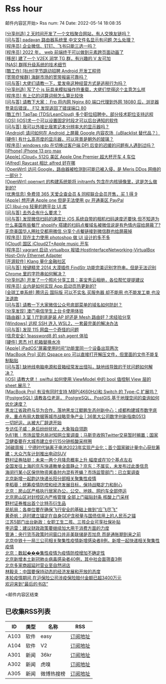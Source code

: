 # Rss hour

邮件内容区开始>
Rss num: 74  Date: 2022-05-14 18:08:35 <br/>

<a href='https://www.v2ex.com/t/852833#reply0'>[分享创造] 2 天时间开发了一个文档聚合网站，有人交换友链吗？</a><br/>
<a href='https://www.v2ex.com/t/852832#reply0'>[问与答] padavan 路由器系统里 中文文件名显示有问题 怎么处理？</a><br/>
<a href='https://www.v2ex.com/t/852831#reply3'>[程序员] 企业微信、钉钉、飞书只能三选一吗？</a><br/>
<a href='https://www.v2ex.com/t/852829#reply1'>[程序员] 2022 年， web 前端终于可以做到元素跨页面动画了</a><br/>
<a href='https://www.v2ex.com/t/852827#reply3'>[移民] 建了一个 V2EX 润学 TG 群，有兴趣的 V 友可加</a><br/>
<a href='https://www.v2ex.com/t/852825#reply1'>[NAS] 群晖升级系统的技术细节</a><br/>
<a href='https://www.v2ex.com/t/852824#reply0'>[酷工作] [杭州]字节跳动招聘 Android 开发工程师</a><br/>
<a href='https://www.v2ex.com/t/852823#reply3'>[宽带症候群] 海鲜市场的宽带报装可靠吗？</a><br/>
<a href='https://www.v2ex.com/t/852822#reply15'>[问与答] 大佬们请教一下，爱发电这种经营方式是逃税行为吗？</a><br/>
<a href='https://www.v2ex.com/t/852821#reply5'>[分享创造] 写了个 js 玩具来模拟操作符重载，大佬们觉得这个主意怎么样</a><br/>
<a href='https://www.v2ex.com/t/852820#reply11'>[程序员] 有上亿的词算词频怎么算比较快</a><br/>
<a href='https://www.v2ex.com/t/852818#reply1'>[问与答] 请教下大家： Frp 将内网 Nginx 80 端口代理到外网 18080 后，浏览器登录后错误， F12 发现返回了错误端口 80</a><br/>
<a href='https://www.v2ex.com/t/852817#reply0'>[酷工作] TapTap (TDS/LeanCloud) 多个职位招聘中，部分技术职位支持远程</a><br/>
<a href='https://www.v2ex.com/t/852816#reply3'>[iOS] [iOS]求一个可以设置固定时段才可以后台通知的软件</a><br/>
<a href='https://www.v2ex.com/t/852815#reply8'>[问与答] 我可以外接比我笔记本分辨率大的显示器吗？</a><br/>
<a href='https://www.v2ex.com/t/852814#reply2'>[Android] 请问如何在 Android 上屏蔽 Google 内容农场（uBlacklist 替代品？）</a><br/>
<a href='https://www.v2ex.com/t/852813#reply7'>[硬件] 有什么高亮度的显示器，可以背景是朝外的玻璃？</a><br/>
<a href='https://www.v2ex.com/t/852811#reply2'>[程序员] windows rdp 在切换过客户端 DPI 后变的迟缓的问题有人遇到过吗？</a><br/>
<a href='https://www.v2ex.com/t/852810#reply0'>[iPhone] iPhone 13 pro max</a><br/>
<a href='https://www.v2ex.com/t/852809#reply1'>[Apple] iCloud+ 512G 美区 Apple One Premier 超大杯开车 4 车位</a><br/>
<a href='https://www.v2ex.com/t/852808#reply3'>[Alfred] Raycast 相比 alfred 好在哪</a><br/>
<a href='https://www.v2ex.com/t/852806#reply4'>[OpenWrt] 访问 Google，路由器被检测到可能已被入侵，是 Meris DDos 网络的一部分？</a><br/>
<a href='https://www.v2ex.com/t/852805#reply2'>[OpenWrt] openwrt 的构建系统能将 initramfs 包含在内核镜像里，这是怎么做到的?</a><br/>
<a href='https://www.v2ex.com/t/852804#reply0'>[优惠信息] 免费领 365 天爱企查会员 & 同程联合会员开售，买 1 得 9</a><br/>
<a href='https://www.v2ex.com/t/852803#reply9'>[Apple] 想开通 Apple one 但是无法使用 gv 开通美区 PayPal</a><br/>
<a href='https://www.v2ex.com/t/852802#reply1'>[C] libui-ng 轻量的跨平台 UI 库</a><br/>
<a href='https://www.v2ex.com/t/852801#reply0'>[问与答] 去外企有什么要求？</a><br/>
<a href='https://www.v2ex.com/t/852800#reply0'>[问与答] 发现微信扫码的速度比 iOS 系统自带的相机扫码速度还要快,但不知道为什么美国有些餐厅 shoplify 搭建的扫码点餐域名被微信说是有色情内容给屏蔽了?无奈美国华人圈社交都用微信,分享个点餐链接到微信群也给屏蔽掉</a><br/>
<a href='https://www.v2ex.com/t/852798#reply4'>[程序员] 现在主力使用 photoshop 做 UI 设计的多不多</a><br/>
<a href='https://www.v2ex.com/t/852796#reply5'>[iCloud] 国区 iCloud2T+Apple music 开车</a><br/>
<a href='https://www.v2ex.com/t/852794#reply3'>[程序员] vagrant 启动 virtualbox 报错:HostInterfaceNetworking-VirtualBox Host-Only Ethernet Adapter</a><br/>
<a href='https://www.v2ex.com/t/852793#reply6'>[开源软件] Klang 量化金融社区</a><br/>
<a href='https://www.v2ex.com/t/852792#reply0'>[问与答] 按键精灵 2014 大漠插件 FindStr 功能完美识别字符串，但是无法识别 Chrome 里的字符串如何解决？</a><br/>
<a href='https://www.v2ex.com/t/852791#reply1'>[分享创造] 开发了一个照片分享工具：美宝秀云相册，各位帮忙提提建议</a><br/>
<a href='https://www.v2ex.com/t/852790#reply2'>[程序员] 业内是如何实现 App 启动页热更新的?</a><br/>
<a href='https://www.v2ex.com/t/852788#reply0'>[全球工单系统] 腾讯云 国际版 可以不实名 买服务器 却不能用 也不能发工单 也没法退款</a><br/>
<a href='https://www.v2ex.com/t/852787#reply3'>[问与答] 请教一下大家微信公众号底部菜单的域名如何防封？</a><br/>
<a href='https://www.v2ex.com/t/852786#reply13'>[分享发现] 澳门电信学生上台卡使用体验</a><br/>
<a href='https://www.v2ex.com/t/852785#reply31'>[路由器] 3 室 1 厅到底是装 AP 好还是 Mesh 路由好？求经验分享</a><br/>
<a href='https://www.v2ex.com/t/852784#reply2'>[Windows] 远程 SSH 连入 WSL2，一套最完美的解决办法</a><br/>
<a href='https://www.v2ex.com/t/852783#reply3'>[问与答] 发现 115 网盘一个奇怪的问题</a><br/>
<a href='https://www.v2ex.com/t/852780#reply1'>[信息安全] 1password8 的 ssh agent 体验</a><br/>
<a href='https://www.v2ex.com/t/852779#reply0'>[硬件] 恩杰 H1 机箱替换水冷</a><br/>
<a href='https://www.v2ex.com/t/852778#reply1'>[Apple] iPadOS“屏幕使用时间”功能里同一个设备出现两次</a><br/>
<a href='https://www.v2ex.com/t/852777#reply0'>[MacBook Pro] 买的 Qspace pro 可以直接打开解压文件，但里面的文件不能复制黏贴</a><br/>
<a href='https://www.v2ex.com/t/852774#reply2'>[问与答] 缺地线电脑电源和音箱经常发出怪叫，缺地线导致的干扰问题如何解决？</a><br/>
<a href='https://www.v2ex.com/t/852773#reply1'>[iOS] 请教大佬！ swiftui 如何使用 ViewModel 中的 bool 值控制 View 层的 sheet 展示？</a><br/>
<a href='https://www.v2ex.com/t/852772#reply6'>[MacBook Pro] 有没有同时支持 MBP(4K60Hz)和 Switch 的 Type-C 扩展坞？</a><br/>
<a href='https://www.v2ex.com/t/852771#reply10'>[PostgreSQL] 请教各位老哥， PostgreSQL、PostGIS 基于地理空间的查询如何优化速度？</a><br/>
<a href='https://36kr.com/p/1739643616066821'>黑龙江省政府与华为合作，落地黑龙江鲲鹏生态创新中心；成都构建城市数字底座，重点布局大数据等城市战略竞争产业 | 36氪大公司数字创新指南0513</a><br/>
<a href='https://36kr.com/p/1739315020528899'>一切好运，从被大厂辞退开始</a><br/>
<a href='https://36kr.com/p/1739319042489349'>专访任子威：身后纷纷扰扰，大象独自领跑</a><br/>
<a href='https://36kr.com/p/1740277728898949'>9点1氪｜市场监管总局对知网立案调查；马斯克收购Twitter交易暂时搁置；国家卫健委要在大城市建立步行15分钟核酸采样圈</a><br/>
<a href='https://36kr.com/p/1739503112420353'>36碳周报｜宁德时代钠离子电池2023年实现产业化；首个国家碳计量中心获批筹建；大众汽车计划推出电动SUV</a><br/>
<a href='https://36kr.com/newsflashes/1740799862288265'>野村证券陆挺：未来一两个月降息概率上升 幅度或在10个基点左右</a><br/>
<a href='https://36kr.com/newsflashes/1740794279898754'>全国发往上海的京东快递散单全面静止？京东：不属实，未发布过此类信息</a><br/>
<a href='https://36kr.com/newsflashes/1740793485651843'>海闵行某小区保供物资酱香肘内混有苍蝇？市场监管部门：已立案调查</a><br/>
<a href='https://36kr.com/newsflashes/1740785862389634'>北京新增一起韵达快递长阳分部相关聚集性疫情</a><br/>
<a href='https://36kr.com/newsflashes/1740785150897797'>李稻葵：统筹疫情防控和经济发展目标，保持战略定力和耐心</a><br/>
<a href='https://36kr.com/newsflashes/1740784356634502'>北京：房山区严格执行居家办公，公交、地铁、网约车全部停运</a><br/>
<a href='https://36kr.com/newsflashes/1740784078614144'>北京房山区对封控区内严格管理 全部上门磁贴封条 核酸上门采样</a><br/>
<a href='https://36kr.com/newsflashes/1740783456350081'>野村证券推出首个比特币衍生品</a><br/>
<a href='https://36kr.com/newsflashes/1740781424701315'>民航局：各单位要在确保飞行安全的基础上做到“应飞尽飞”</a><br/>
<a href='https://36kr.com/newsflashes/1740727331647106'>黄奇帆：适时建立锚定在自身GDP含税量与国债信用上的人民币之锚</a><br/>
<a href='https://36kr.com/newsflashes/1740726759305091'>江苏5部门出台新政：女职工生二孩、三孩企业可享社保补贴</a><br/>
<a href='https://36kr.com/newsflashes/1740725934009985'>李迅雷：建议财政政策要继续加大用于消费方面的力度</a><br/>
<a href='https://36kr.com/newsflashes/1740723980496519'>管涛：央行货币政策时间窗口并非美联储是否加息 而是通胀期到来之前</a><br/>
<a href='https://36kr.com/newsflashes/1740723153890947'>北京中铁十一局三公司相关聚集性疫情新增感染者8例，新增一起快递相关聚集性疫情</a><br/>
<a href='https://36kr.com/newsflashes/1740722534182793'>北京：数起���集性疫情为疫情防控增加不确定性</a><br/>
<a href='https://36kr.com/newsflashes/1740721861357184'>北京新增本土新冠肺炎病毒感染者40例，其中社会面筛查3例</a><br/>
<a href='https://36kr.com/newsflashes/1740685925887873'>北京多家商超延时营业至自然闭店</a><br/>
<a href='https://36kr.com/newsflashes/1740659020557961'>林毅夫：中国要保持动态的经济发展和开放的态度</a><br/>
<a href='https://36kr.com/newsflashes/1740657918029703'>本轮疫情期间 在沪保险公司涉疫保险赔付金额已超3400万元</a><br/>
<a href='http://www.huxiu.com/article/552162.html?f=wangzhan'>欢迎来到“最后的书店”</a><br/>


<邮件内容区结束

## 已收集RSS列表

| ID | 类型 | 名称  | RSS  |
| -- | -- | -- | -- | 
| A103  | 软件 | easy | [订阅地址](http://rsshub.v2fy.com:1200/weibo/user/1088413295) |
| A104  | 软件 | V2  | [订阅地址](http://www.v2ex.com/index.xml) |
| A301  | 新闻 | 36kr | [订阅地址](https://www.36kr.com/feed) |
| A302  | 新闻 | 虎嗅 | [订阅地址](https://www.huxiu.com/rss/0.xml) |
| A305  | 新闻 | 微博热搜榜 | [订阅地址](https://rsshub.app/weibo/search/hot) |

